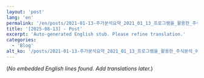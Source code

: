```yaml
---
layout: 'post'
lang: 'en'
permalink: '/en/posts/2021-01-13-주가분석요약_2021_01_13_프로그램을_활용한_주식분석_예상결과_14_03_05/'
title: '[2025-08-13] - Post'
excerpt: 'Auto-generated English stub. Please refine translation.'
categories:
  - 'Blog'
alt_ko: '/posts/2021-01-13-주가분석요약_2021_01_13_프로그램을_활용한_주식분석_예상결과_14_03_05/'
---
```


(*No embedded English lines found. Add translations later.*)
